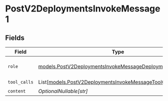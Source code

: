 # PostV2DeploymentsInvokeMessage1


## Fields

| Field                                                                                                                          | Type                                                                                                                           | Required                                                                                                                       | Description                                                                                                                    |
| ------------------------------------------------------------------------------------------------------------------------------ | ------------------------------------------------------------------------------------------------------------------------------ | ------------------------------------------------------------------------------------------------------------------------------ | ------------------------------------------------------------------------------------------------------------------------------ |
| `role`                                                                                                                         | [models.PostV2DeploymentsInvokeMessageDeploymentsPublicRole](../models/postv2deploymentsinvokemessagedeploymentspublicrole.md) | :heavy_check_mark:                                                                                                             | The role of the prompt message                                                                                                 |
| `tool_calls`                                                                                                                   | List[[models.PostV2DeploymentsInvokeMessageToolCalls](../models/postv2deploymentsinvokemessagetoolcalls.md)]                   | :heavy_check_mark:                                                                                                             | N/A                                                                                                                            |
| `content`                                                                                                                      | *OptionalNullable[str]*                                                                                                        | :heavy_minus_sign:                                                                                                             | N/A                                                                                                                            |